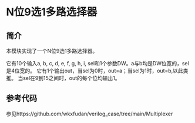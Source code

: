 N位9选1多路选择器
===

简介
---
本模块实现了一个N位9选1多路选择器。

它有10个输入a, b, c, d, e, f, g, h, i, sel和1个参数DW。a与b均是DW位宽的，sel是4位宽的。
它有1个输出out，当sel为0时，out=a；当sel为1时，out=b,以此类推。
当sel在9到15之间时，out的每个位均输出1。

参考代码
---

参见https://github.com/wkxfudan/verilog_case/tree/main/Multiplexer